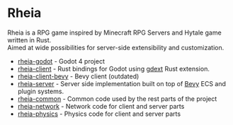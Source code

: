 # Rheia

Rheia is a RPG game inspired by Minecraft RPG Servers and Hytale game written in Rust.\
Aimed at wide possibilities for server-side extensibility and customization.

- [rheia-godot](https://github.com/honnisha/rheia/tree/master/rheia-godot) - Godot 4 project
- [rheia-client](https://github.com/honnisha/rheia/tree/master/rheia-client) - Rust bindings for Godot using [gdext](https://github.com/godot-rust/gdext) Rust extension.
- [rheia-client-bevy](https://github.com/honnisha/rheia/tree/master/rheia-client-bevy) - Bevy client (outdated)
- [rheia-server](https://github.com/honnisha/rheia/tree/master/rheia-server) - Server side implementation built on top of [Bevy](https://bevyengine.org/) ECS and plugin systems.
- [rheia-common](https://github.com/honnisha/rheia/tree/master/rheia-common) - Common code used by the rest parts of the project
- [rheia-network](https://github.com/honnisha/rheia/tree/master/rheia-network) - Network code for client and server parts
- [rheia-physics](https://github.com/honnisha/rheia/tree/master/rheia-physics) - Physics code for client and server parts
